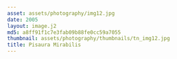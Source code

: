 ```yaml
---
asset: assets/photography/img12.jpg
date: 2005
layout: image.j2
md5: a8ff91f1c7e3fab09b88fe0cc59a7055
thumbnail: assets/photography/thumbnails/tn_img12.jpg
title: Pisaura Mirabilis
---
```


